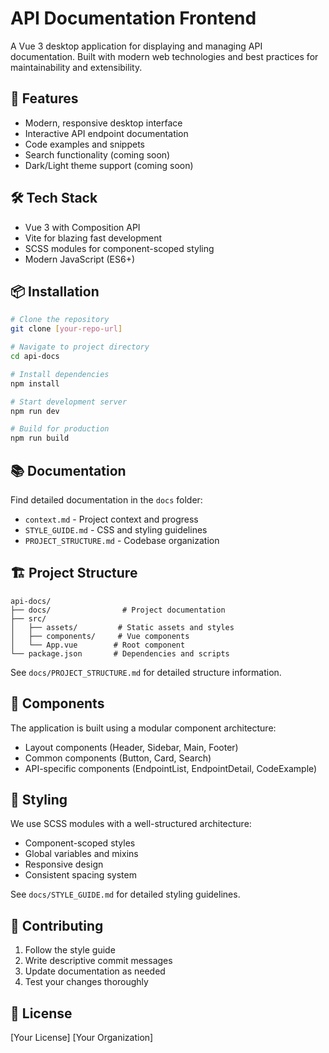 # API Documentation Frontend

A Vue 3 desktop application for displaying and managing API documentation. Built with modern web technologies and best practices for maintainability and extensibility.

## 🚀 Features

- Modern, responsive desktop interface
- Interactive API endpoint documentation
- Code examples and snippets
- Search functionality (coming soon)
- Dark/Light theme support (coming soon)

## 🛠️ Tech Stack

- Vue 3 with Composition API
- Vite for blazing fast development
- SCSS modules for component-scoped styling
- Modern JavaScript (ES6+)

## 📦 Installation

```bash
# Clone the repository
git clone [your-repo-url]

# Navigate to project directory
cd api-docs

# Install dependencies
npm install

# Start development server
npm run dev

# Build for production
npm run build
```

## 📚 Documentation

Find detailed documentation in the `docs` folder:

- `context.md` - Project context and progress
- `STYLE_GUIDE.md` - CSS and styling guidelines
- `PROJECT_STRUCTURE.md` - Codebase organization

## 🏗️ Project Structure

```
api-docs/
├── docs/                # Project documentation
├── src/
│   ├── assets/         # Static assets and styles
│   ├── components/     # Vue components
│   └── App.vue        # Root component
└── package.json       # Dependencies and scripts
```

See `docs/PROJECT_STRUCTURE.md` for detailed structure information.

## 🧩 Components

The application is built using a modular component architecture:

- Layout components (Header, Sidebar, Main, Footer)
- Common components (Button, Card, Search)
- API-specific components (EndpointList, EndpointDetail, CodeExample)

## 🎨 Styling

We use SCSS modules with a well-structured architecture:
- Component-scoped styles
- Global variables and mixins
- Responsive design
- Consistent spacing system

See `docs/STYLE_GUIDE.md` for detailed styling guidelines.

## 🤝 Contributing

1. Follow the style guide
2. Write descriptive commit messages
3. Update documentation as needed
4. Test your changes thoroughly

## 📝 License

[Your License] [Your Organization]

